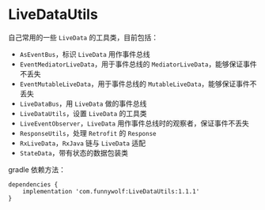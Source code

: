 # LiveDataUtils
自己常用的一些 `LiveData` 的工具类，目前包括：
 - `AsEventBus`，标识 `LiveData` 用作事件总线
 - `EventMediatorLiveData`，用于事件总线的 `MediatorLiveData`，能够保证事件不丢失
 - `EventMutableLiveData`，用于事件总线的 `MutableLiveData`，能够保证事件不丢失
 - `LiveDataBus`，用 `LiveData` 做的事件总线
 - `LiveDataUtils`，设置 `LiveData` 的工具类
 - `LiveEventObserver`，`LiveData` 用作事件总线时的观察者，保证事件不丢失
 - `ResponseUtils`，处理 `Retrofit` 的 `Response`
 - `RxLiveData`，`RxJava` 链与 `LiveData` 适配
 - `StateData`，带有状态的数据包装类
 
gradle 依赖方法：
```
dependencies {
    implementation 'com.funnywolf:LiveDataUtils:1.1.1'
}
```
